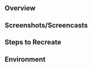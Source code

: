 ## Overview
<!-- Required. Describe, briefly, the behavior experienced and desired. -->

## Screenshots/Screencasts
<!-- Optional. Attach screenshot(s) and/or screencast(s) that demo the behavior. -->

## Steps to Recreate
<!-- Required. List exact steps (numbered list) to reproduce errant behavior. -->

## Environment
<!-- Required. What is your operating system, software version(s), etc. -->
